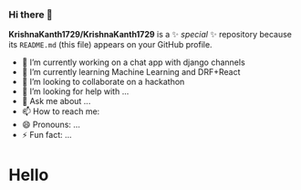 ### Hi there 👋

**KrishnaKanth1729/KrishnaKanth1729** is a ✨ _special_ ✨ repository because its `README.md` (this file) appears on your GitHub profile.
<!--
Here are some ideas to get you started:
-->
- 🔭 I’m currently working on a chat app with django channels
- 🌱 I’m currently learning Machine Learning and DRF+React
- 👯 I’m looking to collaborate on a hackathon
- 🤔 I’m looking for help with ...
- 💬 Ask me about ...
- 📫 How to reach me: 
- 😄 Pronouns: ...
- ⚡ Fun fact: ...


<div>
  <h1>Hello</h1>
</div>
